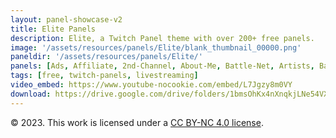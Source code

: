 ```yaml
---
layout: panel-showcase-v2 
title: Elite Panels 
description: Elite, a Twitch Panel theme with over 200+ free panels. 
image: '/assets/resources/panels/Elite/blank_thumbnail_00000.png'
paneldir: '/assets/resources/panels/Elite/'
panels: [Ads, Affiliate, 2nd-Channel, About-Me, Battle-Net, Artists, Background, ArtStation, Birthday, BTTV, Calendar, Blog, Charity, Chat-Rules, Clips, Channel-Points, Emotes, Fanmail, Donate, Editor, Friends, Games, Gear, FAQ, Hardware, Hive, Hall-of-Fame, Hall-of-Shame, Ko-Fi, Languages, Leaderboard, Links, Music, Mastadon, Merch, Mods, New-Channel, P.O, Partners, My-Shop, Sponsorships, Subscribe, Support, TikTok, Perks, Playlist, Pronouns, Rules]
tags: [free, twitch-panels, livestreaming]
video_embed: https://www.youtube-nocookie.com/embed/L7Jgzy8m0VY
download: https://drive.google.com/drive/folders/1bmsOhKx4nXnqkjLNe54VXyTJghwt0qQv?usp=share_link
---
```


© 2023. This work is licensed under a [CC BY-NC 4.0 license](https://creativecommons.org/licenses/by-nc/4.0/).